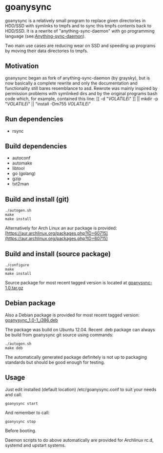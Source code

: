 goanysync
=========

goanysync is a relatively small program to replace given directories in HDD/SSD
with symlinks to tmpfs and to sync this tmpfs contents back to HDD/SSD. It is a
rewrite of "anything-sync-daemon" with go programming language
(see:[Anything-sync-daemon](https://wiki.archlinux.org/index.php/Anything-sync-daemon)).

Two main use cases are reducing wear on SSD and speeding up programs by moving
their data directories to tmpfs.


Motivation
----------

goanysync began as fork of anything-sync-daemon (by graysky), but is now
basically a complete rewrite and only the documentation and functionality still
bares resemblance to asd. Rewrote was mainly inspired by permission problems
with symlinked dirs and by the original programs bash code which, for example,
contained this line: [[ -d "$VOLATILE$i" ]] || mkdir -p "$VOLATILE$i" ||
"install -Dm755 $VOLATILE$i"


Run dependencies
----------------

* rsync


Build dependencies
------------------

* autoconf
* automake
* libtool
* go (golang)
* gzip
* txt2man


Build and install (git)
-----------------------

    ./autogen.sh
    make
    make install

Alternatively for Arch Linux an aur package is provided:
[https://aur.archlinux.org/packages.php?ID=60715](https://aur.archlinux.org/packages.php?ID=60715)


Build and install (source package)
----------------------------------

    ./configure
    make
    make install

Source package for most recent tagged version is located at
[goanysync-1.0.tar.gz](https://github.com/downloads/wor/goanysync/goanysync-1.0.tar.gz)


Debian package
--------------

Also a Debian package is provided for most recent tagged version:
[goanysync_1.0-1_i386.deb](https://github.com/downloads/wor/goanysync/goanysync_1.0-1_i386.deb)

The package was build on Ubuntu 12.04. Recent .deb package can always be build from
goanysync git source using commands:

    ./autogen.sh
    make deb

The automatically generated package definitely is not up to packaging standards
but should be good enough for testing.


Usage
-----

Just edit installed (default location) /etc/goanysync.conf to suit your needs
and call:

    goanysync start

And remember to call:

    goanysync stop

Before booting.

Daemon scripts to do above automatically are provided for Archlinux rc.d,
systemd and upstart systems.
